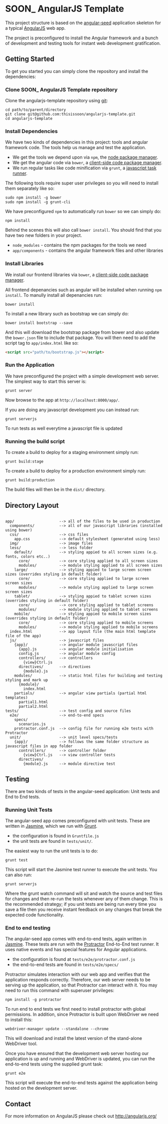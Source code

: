# SOON_ AngularJS Template

This project structure is based on the [angular-seed](https://github.com/angular/angular-seed) application skeleton for a typical [AngularJS](http://angularjs.org/) web app.

The project is preconfigured to install the Angular framework and a bunch of development and testing tools for instant web development gratification.


## Getting Started

To get you started you can simply clone the repository and install the dependencies:

### Clone SOON_ AngularJS Template repository

Clone the angularjs-template repository using [git][git]:

```
cd path/to/parent/directory
git clone git@github.com:thisissoon/angularjs-template.git
cd angularjs-template
```


### Install Dependencies

We have two kinds of dependencies in this project: tools and angular framework code. The tools help us manage and test the application.

* We get the tools we depend upon via `npm`, the [node package manager][npm].
* We get the angular code via `bower`, a [client-side code package manager][bower].
* We run regular tasks like code minification via `grunt`, a [javascript task runner][grunt].


The following tools require super user privileges so you will need to install them separately like so:

```
sudo npm install -g bower 
sudo npm install -g grunt-cli
```

We have preconfigured `npm` to automatically run `bower` so we can simply do:

```
npm install
```

Behind the scenes this will also call `bower install`.  You should find that you have two new
folders in your project.

* `node_modules` - contains the npm packages for the tools we need
* `app/components` - contains the angular framework files and other libraries

### Install Libraries

We install our frontend libraries via `bower`, a [client-side code package manager][bower].

All frontend depenancies such as angular will be installed when running `npm install`. To manully install all depenancies run:

```
bower install
```

To install a new library such as bootstrap we can simply do:

```
bower install bootstrap --save
```

And this will download the bootstrap package from bower and also update the `bower.json` file to include that package. You will then need to add the script tag to `app/index.html` like so:

```html
<script src="path/to/bootstrap.js"></script>
```

### Run the Application

We have preconfigured the project with a simple development web server.  The simplest way to start
this server is:

```
grunt server
```

Now browse to the app at `http://localhost:8000/app/`.

If you are doing any javascript development you can instead run:

```
grunt serverjs
```

To run tests as well everytime a javascript file is updated

### Running the build script

To create a build to deploy for a staging environment simply run: 

```
grunt build:stage
```

To create a build to deploy for a production environment simply run: 

```
grunt build:production
```

The build files will then be in the `dist/` directory.


## Directory Layout

```

app/                    --> all of the files to be used in production
  components/           --> all of our javascript libraries (installed using bower)
  css/                  --> css files
    app.css             --> default stylesheet (generated using less)
  img/                  --> image files
  less/                 --> less folder
    default/            --> styling appied to all screen sizes (e.g. fonts, colors etc..)
      core/             --> core styling applied to all screen sizes 
      modules/          --> module styling applied to all screen sizes
    large/              --> styling appied to large screen screen sizes (overrides styling in default folder)
      core/             --> core styling applied to large screen screen sizes
      modules/          --> module styling applied to large screen screen sizes 
    tablet/             --> styling appied to tablet screen sizes (overrides styling in default folder)
      core/             --> core styling applied to tablet screens 
      modules/          --> module styling applied to tablet screens
    mobile/             --> styling appied to mobile screen sizes (overrides styling in default folder)
      core/             --> core styling applied to mobile screens 
      modules/          --> module styling applied to mobile screens  
  index.html            --> app layout file (the main html template file of the app)
  js/                   --> javascript files
    {app}/              --> angular module javascript files
      {app}.js          --> angular module initialisation
      config.js         --> angular module config
      controllers/      --> controllers
        {view}Ctrl.js   
      directives/       --> directives
        {module}.js     
    modules/            --> static html files for building and testing styling and mark up
      {module}/
        index.html
    partials/           --> angular view partials (partial html templates)
      partial1.html
      partial2.html
tests/                  --> test config and source files
  e2e/                  --> end-to-end specs
    specs/              
      scenarios.js
    protractor.conf.js  --> config file for running e2e tests with Protractor
  unit/                 --> unit level specs/tests
    {app}/              --> follows the same folder structure as javascript files in app folder
      controllers/      --> controller folder
        {view}Ctrl.js   --> view controller tests
      directives/
        {module}.js     --> module directive test

```

## Testing

There are two kinds of tests in the angular-seed application: Unit tests and End to End tests.

### Running Unit Tests

The angular-seed app comes preconfigured with unit tests. These are written in
[Jasmine][jasmine], which we run with [Grunt][grunt].

* the configuration is found in `Gruntfile.js`
* the unit tests are found in `tests/unit/`.

The easiest way to run the unit tests is to do:

```
grunt test
```

This script will start the Jasmine test runner to execute the unit tests. You can also run:

```
grunt serverjs
```

Where the grunt watch command will sit and watch the source and test files for changes and then re-run the tests whenever any of them change.
This is the recommended strategy; if you unit tests are being run every time you save a file then
you receive instant feedback on any changes that break the expected code functionality.


### End to end testing

The angular-seed app comes with end-to-end tests, again written in [Jasmine][jasmine]. These tests
are run with the [Protractor][protractor] End-to-End test runner.  It uses native events and has
special features for Angular applications.

* the configuration is found at `tests/e2e/protractor.conf.js`
* the end-to-end tests are found in `tests/e2e/specs/`

Protractor simulates interaction with our web app and verifies that the application responds
correctly. Therefore, our web server needs to be serving up the application, so that Protractor
can interact with it. You may need to run this command with superuser privileges:

```
npm install -g protractor
```

To run end to end tests we first need to install protractor with global permissions. In addition, since Protractor is built upon WebDriver we need to install this:


```
webdriver-manager update --standalone --chrome
```

This will download and install the latest version of the stand-alone WebDriver tool.

Once you have ensured that the development web server hosting our application is up and running
and WebDriver is updated, you can run the end-to-end tests using the supplied grunt task:

```
grunt e2e
```

This script will execute the end-to-end tests against the application being hosted on the
development server.


## Contact

For more information on AngularJS please check out http://angularjs.org/

[git]: http://git-scm.com/
[bower]: http://bower.io
[npm]: https://www.npmjs.org/
[grunt]: http://gruntjs.com/
[node]: http://nodejs.org
[protractor]: https://github.com/angular/protractor
[jasmine]: http://pivotal.github.com/jasmine/
[karma]: http://karma-runner.github.io
[travis]: https://travis-ci.org/
[http-server]: https://github.com/nodeapps/http-server
